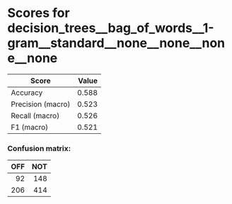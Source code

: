# Scores for decision_trees__bag_of_words__1-gram__standard__none__none__none__none
|      Score      |Value|
|-----------------|----:|
|Accuracy         |0.588|
|Precision (macro)|0.523|
|Recall (macro)   |0.526|
|F1 (macro)       |0.521|

### Confusion matrix:
|OFF|NOT|
|--:|--:|
| 92|148|
|206|414|
